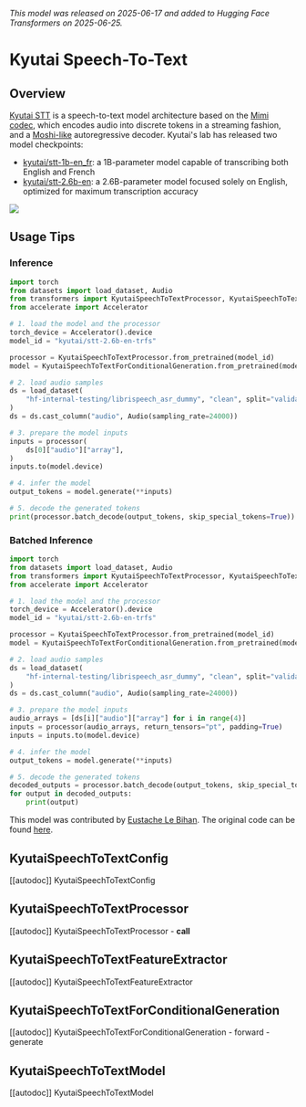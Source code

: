 <!--Copyright 2025 The HuggingFace Team. All rights reserved.

Licensed under the Apache License, Version 2.0 (the "License"); you may not use this file except in compliance with
the License. You may obtain a copy of the License at

http://www.apache.org/licenses/LICENSE-2.0

Unless required by applicable law or agreed to in writing, software distributed under the License is distributed on
an "AS IS" BASIS, WITHOUT WARRANTIES OR CONDITIONS OF ANY KIND, either express or implied. See the License for the
specific language governing permissions and limitations under the License.

⚠️ Note that this file is in Markdown but contain specific syntax for our doc-builder (similar to MDX) that may not be
rendered properly in your Markdown viewer.

-->
*This model was released on 2025-06-17 and added to Hugging Face Transformers on 2025-06-25.*

# Kyutai Speech-To-Text

## Overview

[Kyutai STT](https://kyutai.org/next/stt) is a speech-to-text model architecture based on the [Mimi codec](https://huggingface.co/docs/transformers/en/model_doc/mimi), which encodes audio into discrete tokens in a streaming fashion, and a [Moshi-like](https://huggingface.co/docs/transformers/en/model_doc/moshi) autoregressive decoder. Kyutai's lab has released two model checkpoints:

- [kyutai/stt-1b-en_fr](https://huggingface.co/kyutai/stt-1b-en_fr): a 1B-parameter model capable of transcribing both English and French
- [kyutai/stt-2.6b-en](https://huggingface.co/kyutai/stt-2.6b-en): a 2.6B-parameter model focused solely on English, optimized for maximum transcription accuracy

<div class="flex justify-center">
    <img src="https://huggingface.co/datasets/eustlb/documentation-images/resolve/main/kyutai_stt.png"/>
</div>

## Usage Tips

### Inference

```python
import torch
from datasets import load_dataset, Audio
from transformers import KyutaiSpeechToTextProcessor, KyutaiSpeechToTextForConditionalGeneration
from accelerate import Accelerator

# 1. load the model and the processor
torch_device = Accelerator().device
model_id = "kyutai/stt-2.6b-en-trfs"

processor = KyutaiSpeechToTextProcessor.from_pretrained(model_id)
model = KyutaiSpeechToTextForConditionalGeneration.from_pretrained(model_id, device_map=torch_device, dtype="auto")

# 2. load audio samples
ds = load_dataset(
    "hf-internal-testing/librispeech_asr_dummy", "clean", split="validation"
)
ds = ds.cast_column("audio", Audio(sampling_rate=24000))

# 3. prepare the model inputs
inputs = processor(
    ds[0]["audio"]["array"],
)
inputs.to(model.device)

# 4. infer the model
output_tokens = model.generate(**inputs)

# 5. decode the generated tokens
print(processor.batch_decode(output_tokens, skip_special_tokens=True))
```

### Batched Inference

```python
import torch
from datasets import load_dataset, Audio
from transformers import KyutaiSpeechToTextProcessor, KyutaiSpeechToTextForConditionalGeneration
from accelerate import Accelerator

# 1. load the model and the processor
torch_device = Accelerator().device
model_id = "kyutai/stt-2.6b-en-trfs"

processor = KyutaiSpeechToTextProcessor.from_pretrained(model_id)
model = KyutaiSpeechToTextForConditionalGeneration.from_pretrained(model_id, device_map=torch_device, dtype="auto")

# 2. load audio samples
ds = load_dataset(
    "hf-internal-testing/librispeech_asr_dummy", "clean", split="validation"
)
ds = ds.cast_column("audio", Audio(sampling_rate=24000))

# 3. prepare the model inputs
audio_arrays = [ds[i]["audio"]["array"] for i in range(4)]
inputs = processor(audio_arrays, return_tensors="pt", padding=True)
inputs = inputs.to(model.device)

# 4. infer the model
output_tokens = model.generate(**inputs)

# 5. decode the generated tokens
decoded_outputs = processor.batch_decode(output_tokens, skip_special_tokens=True)
for output in decoded_outputs:
    print(output)
```

This model was contributed by [Eustache Le Bihan](https://huggingface.co/eustlb).
The original code can be found [here](https://github.com/kyutai-labs/moshi).

## KyutaiSpeechToTextConfig

[[autodoc]] KyutaiSpeechToTextConfig

## KyutaiSpeechToTextProcessor

[[autodoc]] KyutaiSpeechToTextProcessor
    - __call__

## KyutaiSpeechToTextFeatureExtractor

[[autodoc]] KyutaiSpeechToTextFeatureExtractor

## KyutaiSpeechToTextForConditionalGeneration

[[autodoc]] KyutaiSpeechToTextForConditionalGeneration
    - forward
    - generate

## KyutaiSpeechToTextModel

[[autodoc]] KyutaiSpeechToTextModel
